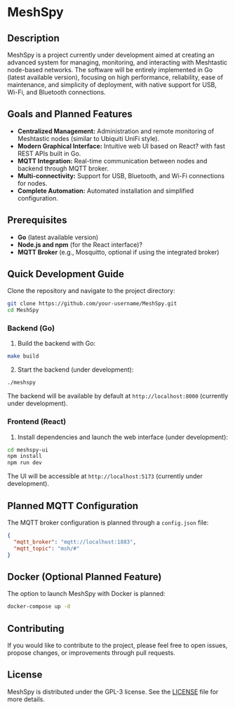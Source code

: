 # MeshSpy

## Description

MeshSpy is a project currently under development aimed at creating an advanced system for managing, monitoring, and interacting with Meshtastic node-based networks. The software will be entirely implemented in Go (latest available version), focusing on high performance, reliability, ease of maintenance, and simplicity of deployment, with native support for USB, Wi-Fi, and Bluetooth connections.

## Goals and Planned Features

* **Centralized Management:** Administration and remote monitoring of Meshtastic nodes (similar to Ubiquiti UniFi style).
* **Modern Graphical Interface:** Intuitive web UI based on React? with fast REST APIs built in Go.
* **MQTT Integration:** Real-time communication between nodes and backend through MQTT broker.
* **Multi-connectivity:** Support for USB, Bluetooth, and Wi-Fi connections for nodes.
* **Complete Automation:** Automated installation and simplified configuration.

## Prerequisites

* **Go** (latest available version)
* **Node.js and npm** (for the React interface)?
* **MQTT Broker** (e.g., Mosquitto, optional if using the integrated broker)

## Quick Development Guide

Clone the repository and navigate to the project directory:

```bash
git clone https://github.com/your-username/MeshSpy.git
cd MeshSpy
```

### Backend (Go)

1. Build the backend with Go:

```bash
make build
```

2. Start the backend (under development):

```bash
./meshspy
```

The backend will be available by default at `http://localhost:8000` (currently under development).

### Frontend (React)

1. Install dependencies and launch the web interface (under development):

```bash
cd meshspy-ui
npm install
npm run dev
```

The UI will be accessible at `http://localhost:5173` (currently under development).

## Planned MQTT Configuration

The MQTT broker configuration is planned through a `config.json` file:

```json
{
  "mqtt_broker": "mqtt://localhost:1883",
  "mqtt_topic": "msh/#"
}
```

## Docker (Optional Planned Feature)

The option to launch MeshSpy with Docker is planned:

```bash
docker-compose up -d
```

## Contributing

If you would like to contribute to the project, please feel free to open issues, propose changes, or improvements through pull requests.

## License

MeshSpy is distributed under the GPL-3 license. See the [LICENSE](LICENSE) file for more details.
